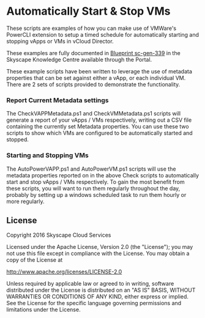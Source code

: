 # Automatically Start & Stop VMs
These scripts are examples of how you can make use of VMWare's PowerCLI extension to setup a timed schedule for automatically starting and stopping vApps or VMs in vCloud Director.

These examples are fully documented in [Blueprint sc-gen-339](https://portal.skyscapecloud.com/support/knowledge_centre/7212f4f1-32b8-4cdd-998f-2cdc95f31bcd) in the Skyscape Knowledge Centre available through the Portal.

These example scripts have been written to leverage the use of metadata properties that can be set against either a vApp, or each individual VM. There are 2 sets of scripts provided to demonstrate the functionality.

### Report Current Metadata settings
The CheckVAPPMetadata.ps1 and CheckVMMetadata.ps1 scripts will generate a report of your vApps / VMs respectively, writing out a CSV file containing the currently set Metadata properties. You can use these two scripts to show which VMs are configured to be automatically started and stopped.

### Starting and Stopping VMs
The AutoPowerVAPP.ps1 and AutoPowerVM.ps1 scripts will use the metadata properties reported on in the above Check scripts to automatically start and stop vApps / VMs respectively. To gain the most benefit from these scripts, you will want to run them regularly throughout the day, probably by setting up a windows scheduled task to run them hourly or more regularly.

License
-------
Copyright 2016 Skyscape Cloud Services

Licensed under the Apache License, Version 2.0 (the "License"); you may not use this file except in compliance with the License. You may obtain a copy of the License at

http://www.apache.org/licenses/LICENSE-2.0

Unless required by applicable law or agreed to in writing, software distributed under the License is distributed on an "AS IS" BASIS, WITHOUT WARRANTIES OR CONDITIONS OF ANY KIND, either express or implied. See the License for the specific language governing permissions and limitations under the License.
